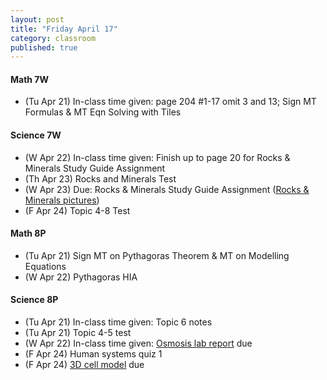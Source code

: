 ```yaml
---
layout: post
title: "Friday April 17"
category: classroom
published: true
---
```

#### Math 7W
* (Tu Apr 21) In-class time given: page 204 #1-17 omit 3 and 13; Sign MT Formulas & MT Eqn Solving with Tiles

#### Science 7W
* (W Apr 22) In-class time given: Finish up to page 20 for Rocks & Minerals Study Guide Assignment
* (Th Apr 23) Rocks and Minerals Test
* (W Apr 23) Due: Rocks & Minerals Study Guide Assignment (<a href="https://www.dropbox.com/sh/ez78lntdrfd4l7r/AAC0eaWVkw20L76INcjVlFKIa?dl=0">Rocks & Minerals pictures</a>)
* (F Apr 24) Topic 4-8 Test

#### Math 8P
* (Tu Apr 21) Sign MT on Pythagoras Theorem & MT on Modelling Equations
* (W Apr 22) Pythagoras HIA

#### Science 8P
* (Tu Apr 21) In-class time given: Topic 6 notes
* (Tu Apr 21) Topic 4-5 test
* (W Apr 22) In-class time given: <a href="https://www.dropbox.com/s/t4gdf6kl6na752g/Eggsciting%20Osmosis%20Lab.doc?dl=0">Osmosis lab report</a> due
* (F Apr 24) Human systems quiz 1
* (F Apr 24) <a href="https://www.dropbox.com/s/uln20taicuc6c6d/3D%20cell%20model.pdf?dl=0">3D cell model</a> due

